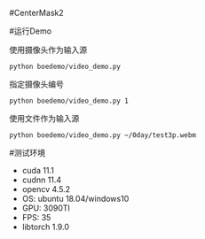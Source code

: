 #CenterMask2

#运行Demo

使用摄像头作为输入源

```
python boedemo/video_demo.py 
```

指定摄像头编号

```
python boedemo/video_demo.py 1
```

使用文件作为输入源

```
python boedemo/video_demo.py ~/0day/test3p.webm
```

#测试环境

- cuda 11.1
- cudnn 11.4
- opencv 4.5.2
- OS: ubuntu 18.04/windows10
- GPU: 3090TI
- FPS: 35
- libtorch 1.9.0
